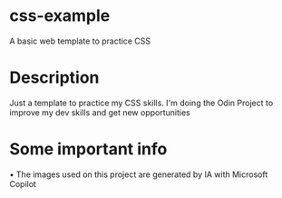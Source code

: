 # css-example
A basic web template to practice CSS

# Description
Just a template to practice my CSS skills. I'm doing the Odin Project to improve my dev skills and get new opportunities

# Some important info

• The images used on this project are generated by IA with Microsoft Copilot

